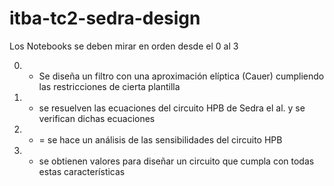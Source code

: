 # itba-tc2-sedra-design

Los Notebooks se deben mirar en orden desde el 0 al 3

0. - Se diseña un filtro con una aproximación elíptica (Cauer) cumpliendo las restricciones de cierta plantilla
1. - se resuelven las ecuaciones del circuito HPB de Sedra el al. y se verifican dichas ecuaciones
2. - = se hace un análisis de las sensibilidades del circuito HPB
3. - se obtienen valores para diseñar un circuito que cumpla con todas estas características
